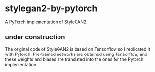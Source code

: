 # stylegan2-by-pytorch
A PyTorch implementation of StyleGAN2. 

## under construction 

The original code of StyleGAN2 is based on Tensorflow so I replicated it with Pytorch. Pre-trained networks are obtained using Tensorflow, and these weights and biases are translated into the ones for the Pytorch implementation.
